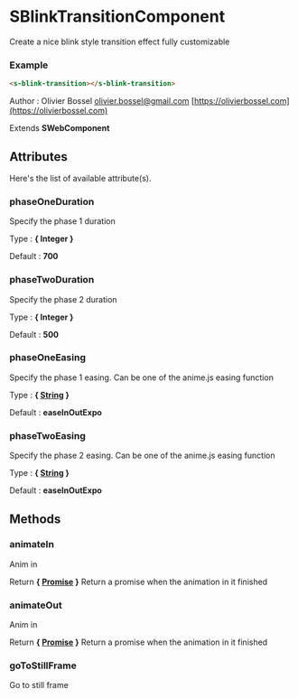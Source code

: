 # SBlinkTransitionComponent

Create a nice blink style transition effect fully customizable

### Example

```html
<s-blink-transition></s-blink-transition>
```

Author : Olivier Bossel [olivier.bossel@gmail.com](mailto:olivier.bossel@gmail.com) [https://olivierbossel.com](https://olivierbossel.com)

Extends **SWebComponent**

## Attributes

Here's the list of available attribute(s).

### phaseOneDuration

Specify the phase 1 duration

Type : **{ Integer }**

Default : **700**

### phaseTwoDuration

Specify the phase 2 duration

Type : **{ Integer }**

Default : **500**

### phaseOneEasing

Specify the phase 1 easing. Can be one of the anime.js easing function

Type : **{ [String](https://developer.mozilla.org/fr/docs/Web/JavaScript/Reference/Objets_globaux/String) }**

Default : **easeInOutExpo**

### phaseTwoEasing

Specify the phase 2 easing. Can be one of the anime.js easing function

Type : **{ [String](https://developer.mozilla.org/fr/docs/Web/JavaScript/Reference/Objets_globaux/String) }**

Default : **easeInOutExpo**

## Methods

### animateIn

Anim in

Return **{ [Promise](https://developer.mozilla.org/fr/docs/Web/JavaScript/Reference/Objets_globaux/Promise) }** Return a promise when the animation in it finished

### animateOut

Anim in

Return **{ [Promise](https://developer.mozilla.org/fr/docs/Web/JavaScript/Reference/Objets_globaux/Promise) }** Return a promise when the animation in it finished

### goToStillFrame

Go to still frame
